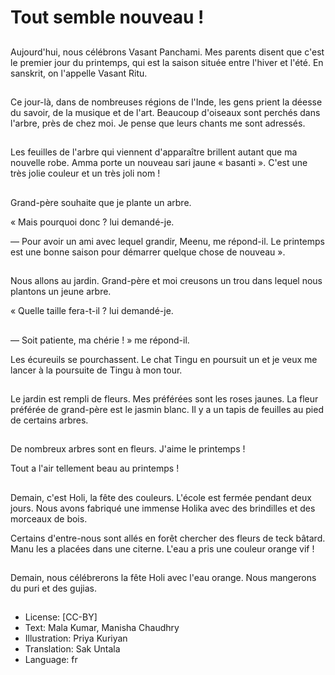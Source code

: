 # Tout semble nouveau !

##
Aujourd'hui, nous célébrons Vasant Panchami. Mes parents disent que c'est le premier jour du printemps, qui est la saison située entre l'hiver et l'été. En sanskrit, on l'appelle Vasant Ritu. 

##
Ce jour-là, dans de nombreuses régions de l'Inde, les gens prient la déesse du savoir, de la musique et de l'art. Beaucoup d'oiseaux sont perchés dans l'arbre, près de chez moi. Je pense que leurs chants me sont adressés.

##
Les feuilles de l'arbre qui viennent d'apparaître brillent autant que ma nouvelle robe. Amma porte un nouveau sari jaune « basanti ». C'est une très jolie couleur et un très joli nom !

##
Grand-père souhaite que je plante un arbre.

« Mais pourquoi donc ? lui demandé-je.

— Pour avoir un ami avec lequel grandir, Meenu, me répond-il. Le printemps est une bonne saison pour démarrer quelque chose de nouveau ».       

##
Nous allons au jardin. Grand-père et moi creusons un trou dans lequel nous plantons un jeune arbre. 

« Quelle taille fera-t-il ? lui demandé-je.

##
— Soit patiente, ma chérie ! » me répond-il.

Les écureuils se pourchassent. Le chat Tingu en poursuit un et je veux me lancer à la poursuite de Tingu à mon tour.

##
Le jardin est rempli de fleurs. Mes préférées sont les roses jaunes. La fleur préférée de grand-père est le jasmin blanc. Il y a un tapis de feuilles au pied de certains arbres.

##
De nombreux arbres sont en fleurs. J'aime le printemps !

Tout a l'air tellement beau au printemps !

##
Demain, c'est Holi, la fête des couleurs. L'école est fermée pendant deux jours. Nous avons fabriqué une immense Holika avec des brindilles et des morceaux de bois.

Certains d'entre-nous sont allés en forêt chercher des fleurs de teck bâtard. Manu les a placées dans une citerne. L'eau a pris une couleur orange vif !

##
Demain, nous célébrerons la fête Holi avec l'eau orange. Nous mangerons du puri et des gujias.

##
* License: [CC-BY]
* Text: Mala Kumar, Manisha Chaudhry
* Illustration: Priya Kuriyan
* Translation: Sak Untala
* Language: fr
